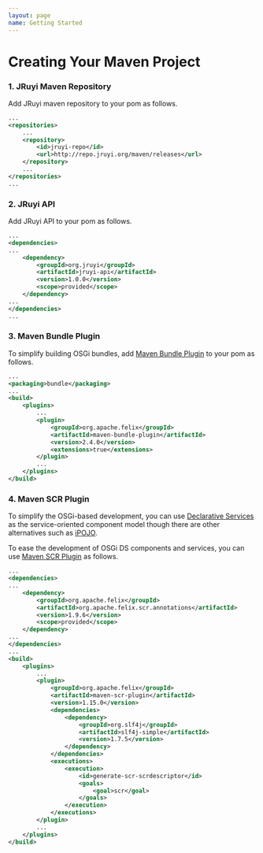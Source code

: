 ```yaml
---
layout: page
name: Getting Started
---
```


# Creating Your Maven Project

### 1. JRuyi Maven Repository

Add JRuyi maven repository to your pom as follows.

```xml
...
<repositories>
	...
	<repository>
		<id>jruyi-repo</id>
		<url>http://repo.jruyi.org/maven/releases</url>
	</repository>
	...
</repositories>
...
```

### 2. JRuyi API

Add JRuyi API to your pom as follows.

```xml
...
<dependencies>
...
	<dependency>
		<groupId>org.jruyi</groupId>
		<artifactId>jruyi-api</artifactId>
		<version>1.0.0</version>
		<scope>provided</scope>
	</dependency>
...
</dependencies>
...
```

### 3. Maven Bundle Plugin

To simplify building OSGi bundles, add [Maven Bundle Plugin](https://cwiki.apache.org/confluence/display/FELIX/Apache+Felix+Maven+Bundle+Plugin+%28BND%29) to your pom as follows.

```xml
...
<packaging>bundle</packaging>
...
<build>
	<plugins>
		...
		<plugin>
			<groupId>org.apache.felix</groupId>
			<artifactId>maven-bundle-plugin</artifactId>
			<version>2.4.0</version>
			<extensions>true</extensions>
		</plugin>
		...
	</plugins>
</build>
```

### 4. Maven SCR Plugin

To simplify the OSGi-based development, you can use [Declarative Services](http://wiki.osgi.org/wiki/Declarative_Services) as the service-oriented component model though there are other alternatives such as [iPOJO](http://felix.apache.org/site/apache-felix-ipojo.html).

To ease the development of OSGi DS components and services, you can use [Maven SCR Plugin](https://cwiki.apache.org/confluence/display/FELIX/Apache+Felix+Maven+SCR+Plugin) as follows.

```xml
...
<dependencies>
...
	<dependency>
		<groupId>org.apache.felix</groupId>
		<artifactId>org.apache.felix.scr.annotations</artifactId>
		<version>1.9.6</version>
		<scope>provided</scope>
	</dependency>
...
</dependencies>
...
<build>
	<plugins>
		...
		<plugin>
			<groupId>org.apache.felix</groupId>
			<artifactId>maven-scr-plugin</artifactId>
			<version>1.15.0</version>
			<dependencies>
				<dependency>
					<groupId>org.slf4j</groupId>
					<artifactId>slf4j-simple</artifactId>
					<version>1.7.5</version>
				</dependency>
			</dependencies>
			<executions>
				<execution>
					<id>generate-scr-scrdescriptor</id>
					<goals>
						<goal>scr</goal>
					</goals>
				</execution>
			</executions>
		</plugin>
		...
	</plugins>
</build>
```

